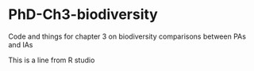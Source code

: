 # PhD-Ch3-biodiversity
Code and things for chapter 3 on biodiversity comparisons between PAs and IAs

This is a line from R studio